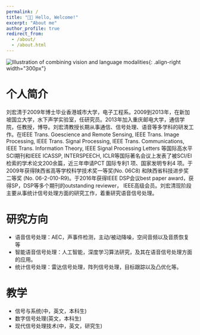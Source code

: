 ```yaml
---
permalink: /
title: "👋🏼 Hello, Welcome!"
excerpt: "About me"
author_profile: true
redirect_from: 
  - /about/
  - /about.html
---
```




![Illustration of combining vision and language modalities](/images/peronal.jpg){: .align-right width="300px"}
 
# 个人简介

刘宏清于2009年博士毕业香港城市大学，电子工程系。2009到2013年，在新加坡国立大学，水下声学实验室，任研究员。2013年加入重庆邮电大学，通信学院，任教授，博导。刘宏清教授长期从事通信、信号处理、语音等多学科的研发工作。在IEEE Trans. Goescience and Remote Sensing, IEEE Trans. Image Processing, IEEE Trans. Signal Processing, IEEE Trans. Communications, IEEE Trans. Information Theory, IEEE Signal Processing Letters 等国际高水平SCI期刊和IEEE ICASSP, INTERSPEECH, ICLR等国际著名会议上发表了被SCI/EI 检索的学术论文200余篇，近三年申请PCT 国际专利1 项、国家发明专利4 项。于2009年获得陕西省高等学校科学技术奖一等奖(No. 06C8) 和陕西省科技进步奖二等奖 (No. 06-2-010-R9)。于2016年获得IEEE DSP会议best paper award，获得SP，DSP等多个期刊的outstanding reviewer， IEEE高级会员。刘宏清现阶段主要从事统计信号处理方面的研究工作，着重研究语音信号处理。

# 研究方向

- 语音信号处理：AEC，声事件检测，主动/被动降噪，空间音频以及音质恢复等
- 智能语音信号处理：人工智能，深度学习算法研究，及其在语音信号处理方面的应用。
- 统计信号处理：雷达信号处理，阵列信号处理，目标跟踪以及凸优化等。

# 教学
- 信号与系统(中，英文，本科生)
- 数字信号处理(英文，本科生)
- 现代信号处理技术(中，英文，研究生)





